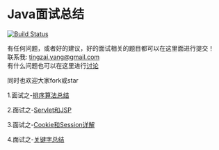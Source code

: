 # Java面试总结

[![Build Status](https://travis-ci.org/joyang1/JavaInterview.svg?branch=master)](https://travis-ci.org/joyang1/JavaInterview)

有任何问题，或者好的建议，好的面试相关的题目都可以在这里面进行提交！<br/>
联系我: tingzai.yang@gmail.com<br/>
有什么问题也可以在这里进行[讨论](https://github.com/joyang1/JavaInterview/issues/1)

同时也欢迎大家fork或star

1.面试之-[排序算法总结](SortPro)

2.面试之-[Servlet和JSP]()

3.面试之-[Cookie和Session详解](Web)

4.面试之-[关键字总结](KeyWords)
